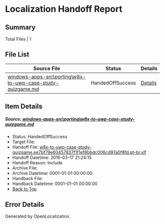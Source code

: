 # <a name='report-top'></a> Localization Handoff Report

## Summary
 Total Files | 1

## File List
 Source File | Status | Details 
 ----------- | ------ | ------- 
 [windows-apps-src\porting\w8x-to-uwp-case-study-quizgame.md](https://github.com/Microsoft/windows-apps/blob/ab2ee048f4f65fcbe4f52d5138d2554747d29c73/windows-apps-src/porting/w8x-to-uwp-case-study-quizgame.md) | HandedOffSuccess | [Details](#c6ca7078ece05329f3786f2fbfa8e0f157420a8b3245)

## Item Details
##### <a name='c6ca7078ece05329f3786f2fbfa8e0f157420a8b3245'></a> Source: [windows-apps-src\porting\w8x-to-uwp-case-study-quizgame.md](https://github.com/Microsoft/windows-apps/blob/ab2ee048f4f65fcbe4f52d5138d2554747d29c73/windows-apps-src/porting/w8x-to-uwp-case-study-quizgame.md)
* Status: HandedOffSuccess
* Target File: 
* Handoff File: [w8x-to-uwp-case-study-quizgame.ee7bf79e60457837f1f1ef8bbdc006cd97a0f8fd.pt-br.xlf](https://github.com/Microsoft/WDG.handoff/blob/ad127c52f90a25a8b3af3096af70d9067e243704/ol-handoff/Microsoft/windows-apps.pt-br/master/w8x-to-uwp-case-study-quizgame.ee7bf79e60457837f1f1ef8bbdc006cd97a0f8fd.pt-br.xlf)
* Handoff Datetime: 2016-03-17 21:24:15
* Handoff Reason: Include
* Archive File: 
* Archive Datetime: 0001-01-01 00:00:00
* Handback File: 
* Handback Datetime: 0001-01-01 00:00:00
* [Back to Top](#report-top)


## Error Details

Generated by OpenLocalization.
